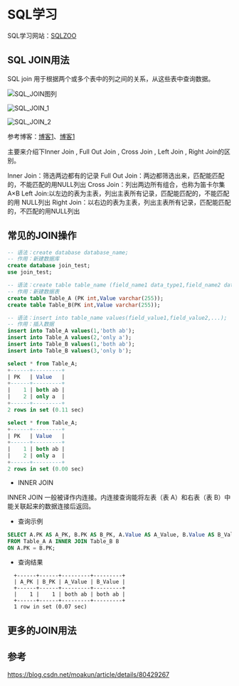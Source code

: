 # SQL学习

SQL学习网站：[SQLZOO](https://sqlzoo.net/wiki/SQL_Tutorial)

## SQL JOIN用法

SQL join 用于根据两个或多个表中的列之间的关系，从这些表中查询数据。

![SQL_JOIN图列](https://img-blog.csdnimg.cn/20181107162131341.jpg?x-oss-process=image/watermark,type_ZmFuZ3poZW5naGVpdGk,shadow_10,text_aHR0cHM6Ly9ibG9nLmNzZG4ubmV0L20wXzM4MDYzMTcy,size_16,color_FFFFFF,t_70)

![SQL_JOIN_1](https://img-blog.csdn.net/20170426144430691?watermark/2/text/aHR0cDovL2Jsb2cuY3Nkbi5uZXQvZnJ5Y24=/font/5a6L5L2T/fontsize/400/fill/I0JBQkFCMA==/dissolve/70/gravity/Center)

![SQL_JOIN_2](https://img-blog.csdn.net/20170426144540551?watermark/2/text/aHR0cDovL2Jsb2cuY3Nkbi5uZXQvZnJ5Y24=/font/5a6L5L2T/fontsize/400/fill/I0JBQkFCMA==/dissolve/70/gravity/Center)

参考博客：[博客1](https://blog.csdn.net/ys_code/article/details/79497294)、[博客1](https://blog.csdn.net/frycn/article/details/70800402)

主要来介绍下Inner Join , Full Out Join , Cross Join , Left Join , Right Join的区别。

Inner Join：筛选两边都有的记录 
Full Out Join：两边都筛选出来，匹配能匹配的，不能匹配的用NULL列出 
Cross Join：列出两边所有组合，也称为笛卡尔集 A×B 
Left Join:以左边的表为主表，列出主表所有记录，匹配能匹配的，不能匹配的用 NULL列出 
Right Join：以右边的表为主表，列出主表所有记录，匹配能匹配的，不匹配的用NULL列出


## 常见的JOIN操作

``` sql
-- 语法：create database database_name;
-- 作用：新建数据库
create database join_test;
use join_test;

-- 语法：create table table_name (field_name1 data_type1,field_name2 data_type2,...);
-- 作用：新建数据表
create table Table_A (PK int,Value varchar(255));
create table Table_B(PK int,Value varchar(255));

-- 语法：insert into table_name values(field_value1,field_value2,...);
-- 作用：插入数据
insert into Table_A values(1,'both ab');
insert into Table_A values(2,'only a');
insert into Table_B values(1,'both ab');
insert into Table_B values(3,'only b');
```

``` sql
select * from Table_A;
+------+---------+
| PK   | Value   |
+------+---------+
|    1 | both ab |
|    2 | only a  |
+------+---------+
2 rows in set (0.11 sec)
```

``` sql
select * from Table_A;
+------+---------+
| PK   | Value   |
+------+---------+
|    1 | both ab |
|    2 | only a  |
+------+---------+
2 rows in set (0.00 sec)
```

* INNER JOIN

INNER JOIN 一般被译作内连接。内连接查询能将左表（表 A）和右表（表 B）中能关联起来的数据连接后返回。

   * 查询示例
  ``` sql
  SELECT A.PK AS A_PK, B.PK AS B_PK, A.Value AS A_Value, B.Value AS B_Value
  FROM Table_A A INNER JOIN Table_B B
  ON A.PK = B.PK;
  ```
  * 查询结果
  ```
    +------+------+---------+---------+
    | A_PK | B_PK | A_Value | B_Value |
    +------+------+---------+---------+
    |    1 |    1 | both ab | both ab |
    +------+------+---------+---------+
    1 row in set (0.07 sec)
  ```
   


## 更多的JOIN用法



## 参考
https://blog.csdn.net/moakun/article/details/80429267
